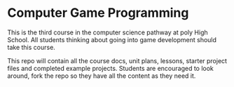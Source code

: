 # Computer Game Programming
This is the third course in the computer science pathway at poly High School. All students thinking about going into game development should take this course.

This repo will contain all the course docs, unit plans, lessons, starter project files and completed example projects. Students are encouraged to look around, fork the repo so they have all the content as they need it.